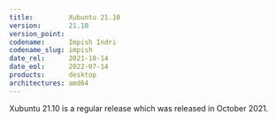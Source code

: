 ```yaml
---
title:         Xubuntu 21.10
version:       21.10
version_point:
codename:      Impish Indri
codename_slug: impish
date_rel:      2021-10-14
date_eol:      2022-07-14
products:      desktop
architectures: amd64
---
```


Xubuntu 21.10 is a regular release which was released in October 2021.

